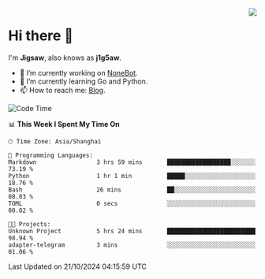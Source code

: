 <a href="#">
  <img align="right" src="https://github-readme-stats.vercel.app/api?username=j1g5awi&count_private=true&show_icons=true&title_color=80070B&text_color=B3B3B3&bg_color=212121&icon_color=80070B" />
</a>

# Hi there 👋

I'm **Jigsaw**, also knows as **j1g5aw**.

- 🔭 I’m currently working on [NoneBot](https://github.com/nonebot).
- 🌱 I’m currently learning Go and Python.
- 📫 How to reach me: [Blog](https://blog.maddestroyer.xyz/).

<!--START_SECTION:waka-->
![Code Time](http://img.shields.io/badge/Code%20Time-1%2C771%20hrs%2042%20mins-blue)

📊 **This Week I Spent My Time On** 

```text
🕑︎ Time Zone: Asia/Shanghai

💬 Programming Languages: 
Markdown                 3 hrs 59 mins       ██████████████████░░░░░░░   73.19 % 
Python                   1 hr 1 min          █████░░░░░░░░░░░░░░░░░░░░   18.76 % 
Bash                     26 mins             ██░░░░░░░░░░░░░░░░░░░░░░░   08.03 % 
TOML                     0 secs              ░░░░░░░░░░░░░░░░░░░░░░░░░   00.02 % 

🐱‍💻 Projects: 
Unknown Project          5 hrs 24 mins       █████████████████████████   98.94 % 
adapter-telegram         3 mins              ░░░░░░░░░░░░░░░░░░░░░░░░░   01.06 % 
```


 Last Updated on 21/10/2024 04:15:59 UTC
<!--END_SECTION:waka-->
